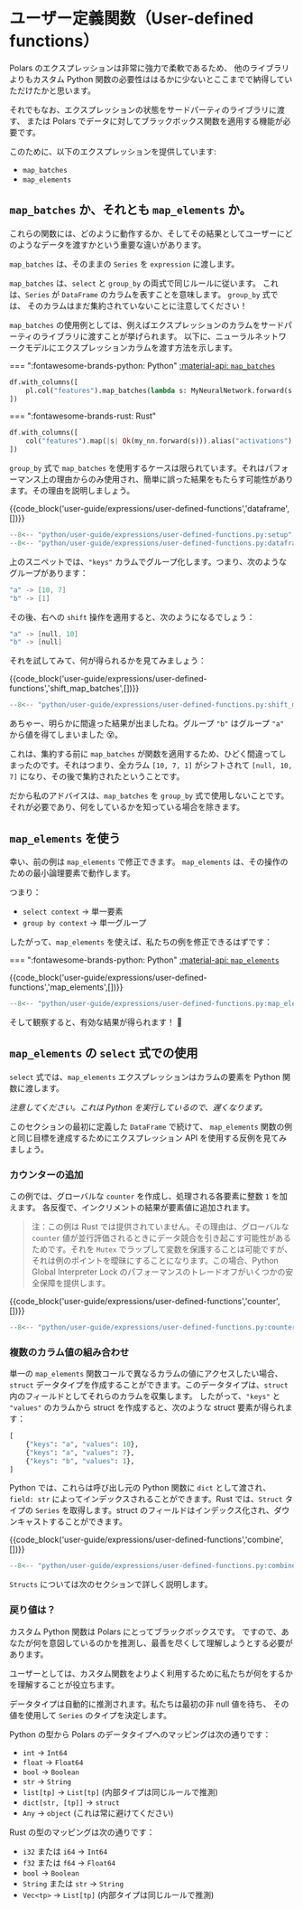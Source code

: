 # ユーザー定義関数（User-defined functions）

Polars のエクスプレッションは非常に強力で柔軟であるため、
他のライブラリよりもカスタム Python 関数の必要性ははるかに少ないとここまでで納得していただけたかと思います。

それでもなお、エクスプレッションの状態をサードパーティのライブラリに渡す、
または Polars でデータに対してブラックボックス関数を適用する機能が必要です。

このために、以下のエクスプレッションを提供しています:

- `map_batches`
- `map_elements`

## `map_batches` か、それとも `map_elements` か。

これらの関数には、どのように動作するか、そしてその結果としてユーザーにどのようなデータを渡すかという重要な違いがあります。

`map_batches` は、そのままの `Series` を `expression` に渡します。

`map_batches` は、`select` と `group_by` の両式で同じルールに従います。
これは、`Series` が `DataFrame` のカラムを表すことを意味します。 `group_by` 式では、
そのカラムはまだ集約されていないことに注意してください！

`map_batches` の使用例としては、例えばエクスプレッションのカラムをサードパーティのライブラリに渡すことが挙げられます。
以下に、ニューラルネットワークモデルにエクスプレッションカラムを渡す方法を示します。

=== ":fontawesome-brands-python: Python"
[:material-api: `map_batches`](https://docs.pola.rs/py-polars/html/reference/expressions/api/polars.Expr.map_batches.html)

```python
df.with_columns([
    pl.col("features").map_batches(lambda s: MyNeuralNetwork.forward(s.to_numpy())).alias("activations")
])
```

=== ":fontawesome-brands-rust: Rust"

```rust
df.with_columns([
    col("features").map(|s| Ok(my_nn.forward(s))).alias("activations")
])
```

`group_by` 式で `map_batches` を使用するケースは限られています。それはパフォーマンス上の理由からのみ使用され、簡単に誤った結果をもたらす可能性があります。その理由を説明しましょう。

{{code_block('user-guide/expressions/user-defined-functions','dataframe',[])}}

```python exec="on" result="text" session="user-guide/udf"
--8<-- "python/user-guide/expressions/user-defined-functions.py:setup"
--8<-- "python/user-guide/expressions/user-defined-functions.py:dataframe"
```

上のスニペットでは、`"keys"` カラムでグループ化します。つまり、次のようなグループがあります：

```c
"a" -> [10, 7]
"b" -> [1]
```

その後、右への `shift` 操作を適用すると、次のようになるでしょう：

```c
"a" -> [null, 10]
"b" -> [null]
```

それを試してみて、何が得られるかを見てみましょう：

{{code_block('user-guide/expressions/user-defined-functions','shift_map_batches',[])}}

```python exec="on" result="text" session="user-guide/udf"
--8<-- "python/user-guide/expressions/user-defined-functions.py:shift_map_batches"
```

あちゃー、明らかに間違った結果が出ましたね。グループ `"b"` はグループ `"a"` から値を得てしまいました 😵。

これは、集約する前に `map_batches` が関数を適用するため、ひどく間違ってしまったのです。それはつまり、全カラム `[10, 7, 1]` がシフトされて `[null, 10, 7]` になり、その後で集約されたということです。

だから私のアドバイスは、`map_batches` を `group_by` 式で使用しないことです。それが必要であり、何をしているかを知っている場合を除きます。

## `map_elements` を使う

幸い、前の例は `map_elements` で修正できます。 `map_elements` は、その操作のための最小論理要素で動作します。

つまり：

- `select context` -> 単一要素
- `group by context` -> 単一グループ

したがって、`map_elements` を使えば、私たちの例を修正できるはずです：

=== ":fontawesome-brands-python: Python"
[:material-api: `map_elements`](https://docs.pola.rs/py-polars/html/reference/expressions/api/polars.Expr.map_elements.html)

{{code_block('user-guide/expressions/user-defined-functions','map_elements',[])}}

```python exec="on" result="text" session="user-guide/udf"
--8<-- "python/user-guide/expressions/user-defined-functions.py:map_elements"
```

そして観察すると、有効な結果が得られます！ 🎉

## `map_elements` の `select` 式での使用

`select` 式では、`map_elements` エクスプレッションはカラムの要素を Python 関数に渡します。

_注意してください。これは Python を実行しているので、遅くなります。_

このセクションの最初に定義した `DataFrame` で続けて、
`map_elements` 関数の例と同じ目標を達成するためにエクスプレッション
API を使用する反例を見てみましょう。

### カウンターの追加

この例では、グローバルな `counter` を作成し、処理される各要素に整数 `1` を加えます。
各反復で、インクリメントの結果が要素値に追加されます。

> 注：この例は Rust では提供されていません。その理由は、グローバルな `counter` 値が並行評価されるときにデータ競合を引き起こす可能性があるためです。それを `Mutex` でラップして変数を保護することは可能ですが、それは例のポイントを曖昧にすることになります。この場合、Python Global Interpreter Lock のパフォーマンスのトレードオフがいくつかの安全保障を提供します。

{{code_block('user-guide/expressions/user-defined-functions','counter',[])}}

```python exec="on" result="text" session="user-guide/udf"
--8<-- "python/user-guide/expressions/user-defined-functions.py:counter"
```

### 複数のカラム値の組み合わせ

単一の `map_elements` 関数コールで異なるカラムの値にアクセスしたい場合、
`struct` データタイプを作成することができます。このデータタイプは、`struct` 内のフィールドとしてそれらのカラムを収集します。
したがって、`"keys"` と `"values"` のカラムから struct を作成すると、次のような struct 要素が得られます：

```python
[
    {"keys": "a", "values": 10},
    {"keys": "a", "values": 7},
    {"keys": "b", "values": 1},
]
```

Python では、これらは呼び出し元の Python 関数に `dict` として渡され、`field: str` によってインデックスされることができます。Rust では、`Struct` タイプの `Series` を取得します。struct のフィールドはインデックス化され、ダウンキャストすることができます。

{{code_block('user-guide/expressions/user-defined-functions','combine',[])}}

```python exec="on" result="text" session="user-guide/udf"
--8<-- "python/user-guide/expressions/user-defined-functions.py:combine"
```

`Structs` については次のセクションで詳しく説明します。

### 戻り値は？

カスタム Python 関数は Polars にとってブラックボックスです。
ですので、あなたが何を意図しているのかを推測し、最善を尽くして理解しようとする必要があります。

ユーザーとしては、カスタム関数をよりよく利用するために私たちが何をするかを理解することが役立ちます。

データタイプは自動的に推測されます。私たちは最初の非 null 値を待ち、
その値を使用して `Series` のタイプを決定します。

Python の型から Polars のデータタイプへのマッピングは次の通りです：

- `int` -> `Int64`
- `float` -> `Float64`
- `bool` -> `Boolean`
- `str` -> `String`
- `list[tp]` -> `List[tp]` (内部タイプは同じルールで推測)
- `dict[str, [tp]]` -> `struct`
- `Any` -> `object` (これは常に避けてください)

Rust の型のマッピングは次の通りです：

- `i32` または `i64` -> `Int64`
- `f32` または `f64` -> `Float64`
- `bool` -> `Boolean`
- `String` または `str` -> `String`
- `Vec<tp>` -> `List[tp]` (内部タイプは同じルールで推測)
